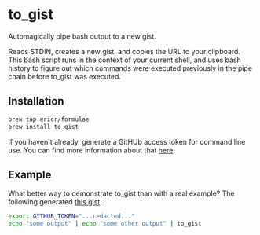 # to_gist

Automagically pipe bash output to a new gist.

Reads STDIN, creates a new gist, and copies the URL to your clipboard.
This bash script runs in the context of your current shell, and uses
bash history to figure out which commands were executed previously
in the pipe chain before to\_gist was executed.

## Installation

```bash
brew tap ericr/formulae
brew install to_gist
```

If you haven't already, generate a GitHUb access token for command line
use. You can find more information about that [here](https://help.github.com/articles/creating-an-access-token-for-command-line-use/).

## Example

What better way to demonstrate to\_gist than with a real example? The
following generated [this gist](https://gist.github.com/EricR/9b97646067622ec11b1b):

```bash
export GITHUB_TOKEN="...redacted..."
echo "some output" | echo "some other output" | to_gist
```
